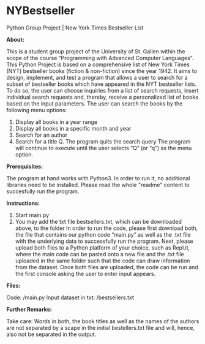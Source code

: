 # NYBestseller
Python Group Project | New York Times Bestseller List

**About:**

This is a student group project of the University of St. Gallen within the scope of the course “Programming with Advanced Computer Languages”. 
This Python Project is based on a comprehensive list of New York Times (NYT) bestseller books (fiction & non-fiction) since the year 1942. It aims to design, implement, and test a program that allows a user to search for a subset of bestseller books which have appeared in the NYT bestseller lists. To do so, the user can choose inquiries from a list of search requests, insert individual search requests and, thereby, receive a personalized list of books based on the input parameters. The user can search the books by the following menu options:

1. Display all books in a year range
2. Display all books in a specific month and year
3. Search for an author
4. Search for a title
Q. The program quits the search query
The program will continue to execute until the user selects “Q” (or “q”) as the menu option.



**Prerequisites:**

The program at hand works with Python3. In order to run it, no additional libraries need to be installed. Please read the whole "readme" content to succesfully run the program.



**Instructions:**
1. Start main.py
2. You may add the txt file bestsellers.txt, which can be downloaded above, to the folder
In order to run the code, please first download both, the file that contains our python code “main.py” as well as the .txt file with the underlying data to successfully run the program. Next, please upload both files to a Python platform of your choice, such as Repl.it, where the main code can be pasted onto a new file and the .txt file uploaded in the same folder such that the code can draw information from the dataset. Once both files are uploaded, the code can be run and the first console asking the user to enter input appears.



**Files:**

Code: /main.py
Input dataset in txt: /bestsellers.txt



**Further Remarks:**

Take care: Words in both, the book titles as well as the names of the authors are not separated by a scape in the initial bestellers.txt file and will, hence, also not be separated in the output.

